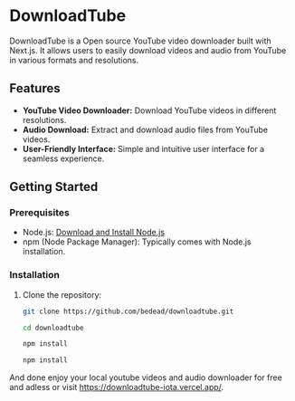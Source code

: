 # DownloadTube

DownloadTube is a Open source YouTube video downloader built with Next.js. It allows users to easily download videos and audio from YouTube in various formats and resolutions.

## Features

- **YouTube Video Downloader:** Download YouTube videos in different resolutions.
- **Audio Download:** Extract and download audio files from YouTube videos.
- **User-Friendly Interface:** Simple and intuitive user interface for a seamless experience.

## Getting Started

### Prerequisites

- Node.js: [Download and Install Node.js](https://nodejs.org/)
- npm (Node Package Manager): Typically comes with Node.js installation.

### Installation

1. Clone the repository:

   ```bash
   git clone https://github.com/bedead/downloadtube.git
    ```

    ```bash
   cd downloadtube
    ```

    ```bash
   npm install
    ```

    ```bash
   npm install
    ```

And done enjoy your local youtube videos and audio downloader for free and adless or visit <https://downloadtube-iota.vercel.app/>.
